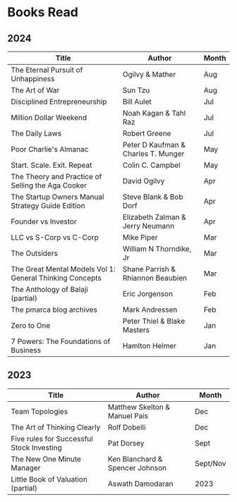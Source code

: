 # Books Read

## 2024
| Title                                                         | Author                              | Month |
| ------------------------------------------------------------- | ----------------------------------- | ----- |
| The Eternal Pursuit of Unhappiness                            | Ogilvy & Mather                     | Aug   |
| The Art of War                                                | Sun Tzu                             | Aug   |
| Disciplined Entrepreneurship                                  | Bill Aulet                          | Jul   |
| Million Dollar Weekend                                        | Noah Kagan & Tahl Raz               | Jul   |
| The Daily Laws                                                | Robert Greene                       | Jul   |
| Poor Charlie's Almanac                                        | Peter D Kaufman & Charles T. Munger | May   |
| Start. Scale. Exit. Repeat                                    | Colin C. Campbel                    | May   |
| The Theory and Practice of Selling the Aga Cooker             | David Ogilvy                        | Apr   |
| The Startup Owners Manual Strategy Guide Edition              | Steve Blank & Bob Dorf              | Apr   |
| Founder vs Investor                                           | Elizabeth Zalman & Jerry Neumann    | Apr   |
| LLC vs S-Corp vs C-Corp                                       | Mike Piper                          | Mar   |
| The Outsiders                                                 | William N Thorndike, Jr             | Mar   |
| The Great Mental Models Vol 1: <br> General Thinking Concepts | Shane Parrish & Rhiannon Beaubien   | Mar   |
| The Anthology of Balaji (partial)                             | Eric Jorgenson                      | Feb   |
| The pmarca blog archives                                      | Mark Andressen                      | Feb   |
| Zero to One                                                   | Peter Thiel & Blake Masters         | Jan   |
| 7 Powers: The Foundations of Business                         | Hamlton Helmer                      | Jan   |

## 2023
| Title                                     | Author                          | Month    |
| ----------------------------------------- | ------------------------------- | -------- |
| Team Topologies                           | Matthew Skelton & Manuel Pais   | Dec      |
| The Art of Thinking Clearly               | Rolf Dobelli                    | Dec      |
| Five rules for Successful Stock Investing | Pat Dorsey                      | Sept     |
| The New One Minute Manager                | Ken Blanchard & Spencer Johnson | Sept/Nov |
| Little Book of Valuation (partial)        | Aswath Damodaran                | 2023     |